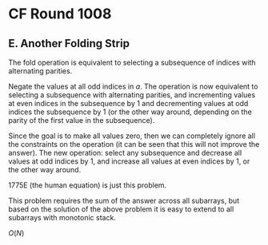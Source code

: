 # CF Round 1008

## E. Another Folding Strip
The fold operation is equivalent to selecting a subsequence of indices with alternating parities.

Negate the values at all odd indices in $a$. The operation is now equivalent to selecting a subsequence with alternating parities, and incrementing values at even indices in the subsequence by $1$ and decrementing values at odd indices the subsequence by $1$ (or the other way around, depending on the parity of the first value in the subsequence).

Since the goal is to make all values zero, then we can completely ignore all the constraints on the operation (it can be seen that this will not improve the answer). The new operation: select any subsequence and decrease all values at odd indices by $1$, and increase all values at even indices by $1$, or the other way around.

1775E (the human equation) is just this problem.

This problem requires the sum of the answer across all subarrays, but based on the solution of the above problem it is easy to extend to all subarrays with monotonic stack.

$O(N)$